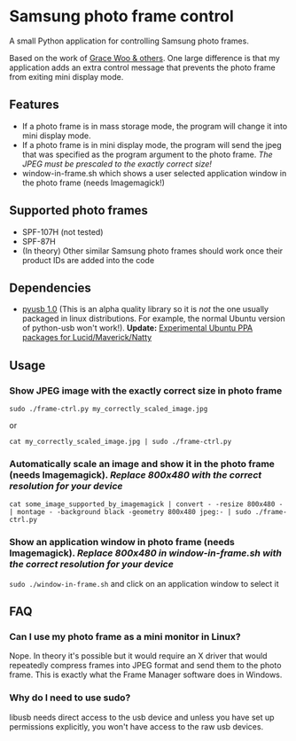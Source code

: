Samsung photo frame control
=================

A small Python application for controlling Samsung photo frames.

Based on the work of [Grace Woo & others](http://web.media.mit.edu/~gracewoo/stuff/picframe/). One large difference is that my application adds an extra control message that prevents the photo frame from exiting mini display mode.

Features
--------

* If a photo frame is in mass storage mode, the program will change it into mini display mode.
* If a photo frame is in mini display mode, the program will send the jpeg that was specified as the program argument to the photo frame. *The JPEG must be prescaled to the exactly correct size!*
* window-in-frame.sh which shows a user selected application window in the photo frame (needs Imagemagick!)

Supported photo frames
----------------------

* SPF-107H (not tested)
* SPF-87H
* (In theory) Other similar Samsung photo frames should work once their product IDs are added into the code

Dependencies
------------

* [pyusb 1.0](http://sourceforge.net/apps/mediawiki/pyusb) (This is an alpha quality library so it is *not* the one usually packaged in linux distributions. For example, the normal Ubuntu version of python-usb won't work!). **Update:** [Experimental Ubuntu PPA packages for Lucid/Maverick/Natty](http://launchpad.net/~gekkio/+archive/pyusb)

Usage
-----

### Show JPEG image with the exactly correct size in photo frame

`sudo ./frame-ctrl.py my_correctly_scaled_image.jpg`

or

`cat my_correctly_scaled_image.jpg | sudo ./frame-ctrl.py`

### Automatically scale an image and show it in the photo frame (needs Imagemagick). _Replace 800x480 with the correct resolution for your device_

`cat some_image_supported_by_imagemagick | convert - -resize 800x480 - | montage - -background black -geometry 800x480 jpeg:- | sudo ./frame-ctrl.py`

### Show an application window in photo frame (needs Imagemagick). _Replace 800x480 in window-in-frame.sh with the correct resolution for your device_

`sudo ./window-in-frame.sh` and click on an application window to select it

FAQ
---

### Can I use my photo frame as a mini monitor in Linux?

Nope. In theory it's possible but it would require an X driver that would repeatedly compress frames into JPEG format and send them to the photo frame. This is exactly what the Frame Manager software does in Windows.

### Why do I need to use sudo?

libusb needs direct access to the usb device and unless you have set up permissions explicitly, you won't have access to the raw usb devices.
